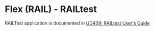 # Flex (RAIL) - RAILtest

RAILTest application is documented in [UG409: RAILtest User's Guide](https://www.silabs.com/documents/public/user-guides/ug409-railtest-users-guide.pdf)